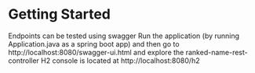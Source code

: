 # Getting Started
Endpoints can be tested using swagger
Run the application (by running Application.java as a spring boot app) and then go to
http://localhost:8080/swagger-ui.html and explore the ranked-name-rest-controller
H2 console is located at http://localhost:8080/h2

